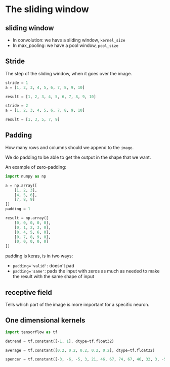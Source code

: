# The sliding window

## sliding window

* In convolution: we have a sliding window, `kernel_size`
* In max_pooling: we have a pool window, `pool_size`

## Stride

The step of the sliding window, when it
goes over the image.

```python
stride = 1
a = [1, 2, 3, 4, 5, 6, 7, 8, 9, 10]

result = [1, 2, 3, 4, 5, 6, 7, 8, 9, 10]
```

```python
stride = 2
a = [1, 2, 3, 4, 5, 6, 7, 8, 9, 10]

result = [1, 3, 5, 7, 9]
```

## Padding

How many rows and columns should we
append to the `image`.

We do padding to be able to get the output
in the shape that we want.

An example of zero-padding:

```python
import numpy as np

a = np.array([
    [1, 2, 3],
    [4, 5, 6],
    [7, 8, 9]
])
padding = 1

result = np.array([
    [0, 0, 0, 0, 0],
    [0, 1, 2, 3, 0],
    [0, 4, 5, 6, 0],
    [0, 7, 8, 9, 0],
    [0, 0, 0, 0, 0]
])

```

padding is keras, is in two ways:

* `padding='valid'`: doesn't pad
* `padding='same'`: pads the input with zeros
  as much as needed to make the result
  with the same shape of input

## receptive field

Tells which part of the image is more important
for a specific neuron.

## One dimensional kernels

```python
import tensorflow as tf

detrend = tf.constant([-1, 1], dtype=tf.float32)

average = tf.constant([0.2, 0.2, 0.2, 0.2, 0.2], dtype=tf.float32)

spencer = tf.constant([-3, -6, -5, 3, 21, 46, 67, 74, 67, 46, 32, 3, -5, -6, -3], dtype=tf.float32) / 320
```